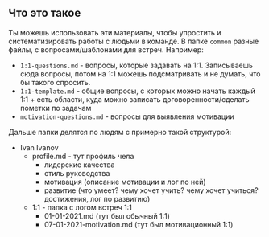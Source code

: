 ## Что это такое

Ты можешь использовать эти материалы, чтобы упростить и систематизировать работы с людьми в команде. В папке `common` разные файлы, с вопросами/шаблонами для встреч. Например:

- `1:1-questions.md` - вопросы, которые задавать на 1:1. Записываешь сюда вопросы, потом на 1:1 можешь подсматривать и не думать, что бы такого спросить.
- `1:1-template.md` - общие вопросы, с которых можно начать каждый 1:1 + есть области, куда можно записать договоренности/сделать пометки по задачам
- `motivation-questions.md` - вопросы для выявления мотивации

Дальше папки делятся по людям с примерно такой структурой:

- Ivan Ivanov
  - profile.md - тут профиль чела
    - лидерские качества
    - стиль руководства
    - мотивация (описание мотивации и лог по ней)
    - развитие (что умеет? чему хочет учить? чему хочет учиться? достижения, лог по развитию)
  - 1:1 - папка c логом встреч 1:1
    - 01-01-2021.md (тут был обычный 1:1)
    - 07-01-2021-motivation.md (тут был мотивационный 1:1)
